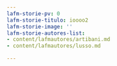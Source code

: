 ```yaml
---
lafm-storie-pv: 0
lafm-storie-titulo: ioooo2
lafm-storie-image: ''
lafm-storie-autores-list:
- content/lafmautores/artibani.md
- content/lafmautores/lusso.md

---
```

